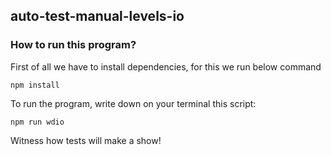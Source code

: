 ## auto-test-manual-levels-io

### How to run this program?

First of all we have to install dependencies, for this we run below command

```
npm install
```

To run the program, write down on your terminal this script:

```
npm run wdio
```

Witness how tests will make a show!
